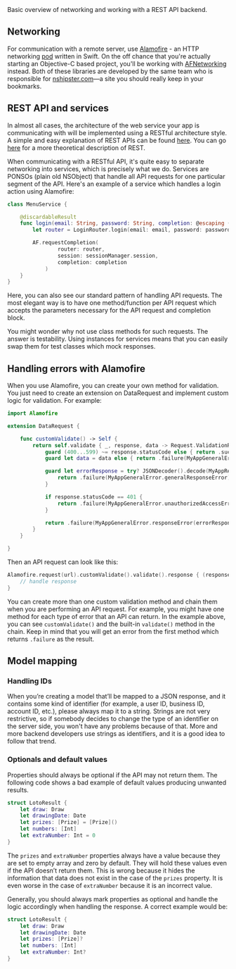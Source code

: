 <div class="markdown-output__summary">
  Basic overview of networking and working with a REST API backend.
</div>

## Networking
For communication with a remote server, use [Alamofire](https://github.com/Alamofire/Alamofire) - an HTTP networking [pod](https://cocoapods.org/) written in Swift. On the off chance that you're actually starting an Objective-C based project, you'll be working with [AFNetworking](https://github.com/AFNetworking/AFNetworking) instead. Both of these libraries are developed by the same team who is responsible for [nshipster.com](http://nshipster.com/)—a site you should really keep in your bookmarks.

## REST API and services
In almost all cases, the architecture of the web service your app is communicating with will be implemented using a RESTful architecture style. A simple and easy explanation of REST APIs can be found [here](http://searchsoa.techtarget.com/definition/REST). You can go [here](https://en.wikipedia.org/wiki/Representational_state_transfer) for a more theoretical description of REST.

When communicating with a RESTful API, it's quite easy to separate networking into services, which is precisely what we do. Services are PONSOs (plain old NSObject) that handle all API requests for one particular segment of the API. Here's an example of a service which handles a login action using Alamofire:

```swift
class MenuService {

    @discardableResult
    func login(email: String, password: String, completion: @escaping (AFResult<Void>) -> Void) {
        let router = LoginRouter.login(email: email, password: password)

        AF.requestCompletion(
                router: router,
                session: sessionManager.session,
                completion: completion
            )
    }
}
```

Here, you can also see our standard pattern of handling API requests. The most elegant way is to have one method/function per API request which accepts the parameters necessary for the API request and completion block.

You might wonder why not use class methods for such requests. The answer is testability. Using instances for services means that you can easily swap them for test classes which mock responses.

## Handling errors with Alamofire

When you use Alamofire, you can create your own method for validation. You just need to create an extension on DataRequest and implement custom logic for validation. For example:

```swift
import Alamofire

extension DataRequest {

    func customValidate() -> Self {
        return self.validate { _, response, data -> Request.ValidationResult in
            guard (400...599) ~= response.statusCode else { return .success }
            guard let data = data else { return .failure(MyAppGeneralError.generalResponseError) }

            guard let errorResponse = try? JSONDecoder().decode(MyAppResponseError.self, from: data) else {
                return .failure(MyAppGeneralError.generalResponseError)
            }

            if response.statusCode == 401 {
                return .failure(MyAppGeneralError.unauthorizedAccessError(errorResponse))
            }

            return .failure(MyAppGeneralError.responseError(errorResponse))
        }
    }

}
```

Then an API request can look like this:

```swift
Alamofire.request(url).customValidate().validate().response { (response) in
	// handle response
}
```

You can create more than one custom validation method and chain them when you are performing an API request. For example, you might have one method for each type of error that an API can return. In the example above, you can see `customValidate()` and the built-in `validate()` method in the chain. Keep in mind that you will get an error from the first method which returns `.failure` as the result.

## Model mapping
### Handling IDs

When you’re creating a model that’ll be mapped to a JSON response, and it contains some kind of identifier (for example, a user ID, business ID, account ID, etc.), please always map it to a string. Strings are not very restrictive, so if somebody decides to change the type of an identifier on the server side, you won't have any problems because of that. More and more backend developers use strings as identifiers, and it is a good idea to follow that trend.

### Optionals and default values

Properties should always be optional if the API may not return them. The following code shows a bad example of default values producing unwanted results.

```swift
struct LotoResult {
    let draw: Draw
    let drawingDate: Date
    let prizes: [Prize] = [Prize]()
    let numbers: [Int]
    let extraNumber: Int = 0
}
```

The `prizes` and `extraNumber` properties always have a value because they are set to empty array and zero by default. They will hold these values even if the API doesn’t return them. This is wrong because it hides the information that data does not exist in the case of the `prizes` property. It is even worse in the case of `extraNumber` because it is an incorrect value.

Generally, you should always mark properties as optional and handle the logic accordingly when handling the response. A correct example would be:

```swift
struct LotoResult {
    let draw: Draw
    let drawingDate: Date
    let prizes: [Prize]?
    let numbers: [Int]
    let extraNumber: Int?
}
```
